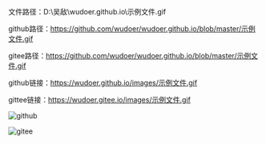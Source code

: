 文件路径：D:\吴敌\wudoer.github.io\示例文件.gif

github路径：https://github.com/wudoer/wudoer.github.io/blob/master/示例文件.gif

gitee路径：https://github.com/wudoer/wudoer.github.io/blob/master/示例文件.gif

github链接：https://wudoer.github.io/images/示例文件.gif

gittee链接：https://wudoer.gitee.io/images/示例文件.gif

![github](https://wudoer.github.io/images/示例文件.gif)

![gitee](https://gitee.com/wudoer/sava/raw/master/示例文件.gif)

